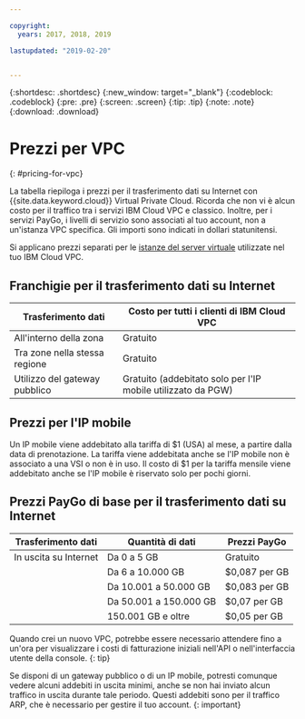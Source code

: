 ```yaml
---

copyright:
  years: 2017, 2018, 2019

lastupdated: "2019-02-20"


---
```


{:shortdesc: .shortdesc}
{:new_window: target="_blank"}
{:codeblock: .codeblock}
{:pre: .pre}
{:screen: .screen}
{:tip: .tip}
{:note: .note}
{:download: .download}


# Prezzi per VPC
{: #pricing-for-vpc}

La tabella riepiloga i prezzi per il trasferimento dati su Internet con {{site.data.keyword.cloud}} Virtual Private Cloud. Ricorda che non vi è alcun costo per il traffico tra i servizi IBM Cloud VPC e classico. Inoltre, per i servizi PayGo, i livelli di servizio sono associati al tuo account, non a un'istanza VPC specifica. Gli importi sono indicati in dollari statunitensi.

Si applicano prezzi separati per le [istanze del server virtuale](/docs/infrastructure/vpc?topic=vpc-pricing-for-virtual-servers-for-vpc) utilizzate nel tuo IBM Cloud VPC.

## Franchigie per il trasferimento dati su Internet

| Trasferimento dati |  Costo per tutti i clienti di IBM Cloud VPC |
|---------------|------------------|
| All'interno della zona | Gratuito |
| Tra zone nella stessa regione | Gratuito |
| Utilizzo del gateway pubblico | Gratuito (addebitato solo per l'IP mobile utilizzato da PGW) |

## Prezzi per l'IP mobile

Un IP mobile viene addebitato alla tariffa di $1 (USA) al mese, a partire dalla data di prenotazione. La tariffa viene addebitata anche se l'IP mobile non è associato a una VSI o non è in uso. Il costo di $1 per la tariffa mensile viene addebitato anche se l'IP mobile è riservato solo per pochi giorni.


## Prezzi PayGo di base per il trasferimento dati su Internet

| Trasferimento dati | Quantità di dati | Prezzi PayGo |
|-----------|-----------|------------------|
| In uscita su Internet |  Da 0 a 5 GB | Gratuito |
|  | Da 6 a 10.000 GB | $0,087 per GB |
|  | Da 10.001 a 50.000 GB | $0,083 per GB |
|  | Da 50.001 a 150.000 GB | $0,07 per GB |
|  | 150.001 GB e oltre | $0,05 per GB |


Quando crei un nuovo VPC, potrebbe essere necessario attendere fino a un'ora per visualizzare i costi di fatturazione iniziali nell'API o nell'interfaccia utente della console.
{: tip}

Se disponi di un gateway pubblico o di un IP mobile, potresti comunque vedere alcuni addebiti in uscita minimi, anche se non hai inviato alcun traffico in uscita durante tale periodo. Questi addebiti sono per il traffico ARP, che è necessario per gestire il tuo account.
{: important}


